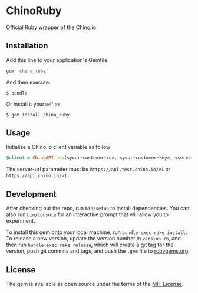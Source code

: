 # ChinoRuby

Official Ruby wrapper of the Chino.io

## Installation

Add this line to your application's Gemfile:

```ruby
gem 'chino_ruby'
```

And then execute:

    $ bundle

Or install it yourself as:

    $ gem install chino_ruby

## Usage

Initialize a Chino.io client variable as follow

```ruby
@client = ChinoAPI.new(<your-customer-id>, <your-customer-key>, <server-url>)
```
The server-url parameter must be `https://api.test.chino.io/v1` or `https://api.chino.io/v1`.

## Development

After checking out the repo, run `bin/setup` to install dependencies. You can also run `bin/console` for an interactive prompt that will allow you to experiment.

To install this gem onto your local machine, run `bundle exec rake install`. To release a new version, update the version number in `version.rb`, and then run `bundle exec rake release`, which will create a git tag for the version, push git commits and tags, and push the `.gem` file to [rubygems.org](https://rubygems.org).

## License

The gem is available as open source under the terms of the [MIT License](http://opensource.org/licenses/MIT).
